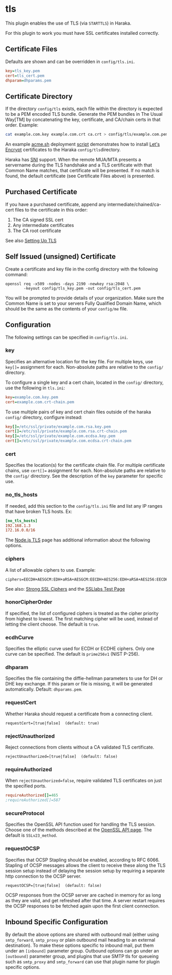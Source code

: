 # tls

This plugin enables the use of TLS (via `STARTTLS`) in Haraka.

For this plugin to work you must have SSL certificates installed correctly.

## Certificate Files

Defaults are shown and can be overridden in `config/tls.ini`.

```ini
key=tls_key.pem
cert=tls_cert.pem
dhparam=dhparams.pem
```

## Certificate Directory

If the directory `config/tls` exists, each file within the directory is expected to be a PEM encoded TLS bundle. Generate the PEM bundles in The Usual Way[TM] by concatenating the key, certificate, and CA/chain certs in that order. Example:

```sh
cat example.com.key example.com.crt ca.crt > config/tls/example.com.pem
```

An example [acme.sh](https://acme.sh) deployment [script](https://github.com/msimerson/Mail-Toaster-6/blob/master/provision-letsencrypt.sh) demonstrates how to install [Let's Encrypt](https://letsencrypt.org) certificates to the Haraka `config/tls`directory.

Haraka has [SNI](https://en.wikipedia.org/wiki/Server_Name_Indication) support. When the remote MUA/MTA presents a servername during the TLS handshake and a TLS certificate with that Common Name matches, that certificate will be presented. If no match is found, the default certificate (see Certificate Files above) is presented.

## Purchased Certificate

If you have a purchased certificate, append any intermediate/chained/ca-cert
files to the certificate in this order:

1. The CA signed SSL cert
2. Any intermediate certificates
3. The CA root certificate

See also [Setting Up TLS](https://github.com/haraka/Haraka/wiki/Setting-up-TLS-with-CA-certificates)

## Self Issued (unsigned) Certificate

Create a certificate and key file in the config directory with the following
command:

    openssl req -x509 -nodes -days 2190 -newkey rsa:2048 \
            -keyout config/tls_key.pem -out config/tls_cert.pem

You will be prompted to provide details of your organization. Make sure the
Common Name is set to your servers Fully Qualified Domain Name, which should
be the same as the contents of your `config/me` file.

## Configuration

The following settings can be specified in `config/tls.ini`.

### key

Specifies an alternative location for the key file. For multiple keys, use `key[]=` assignment for each. Non-absolute paths are relative to the `config/` directory.

To configure a single key and a cert chain, located in the `config/`
directory, use the following in `tls.ini`:

```ini
key=example.com.key.pem
cert=example.com.crt-chain.pem
```

To use multiple pairs of key and cert chain files outside of the haraka
`config/` directory, configure instead:

```ini
key[]=/etc/ssl/private/example.com.rsa.key.pem
cert[]=/etc/ssl/private/example.com.rsa.crt-chain.pem
key[]=/etc/ssl/private/example.com.ecdsa.key.pem
cert[]=/etc/ssl/private/example.com.ecdsa.crt-chain.pem
```

### cert

Specifies the location(s) for the certificate chain file. For multiple certificate chains, use `cert[]=` assignment for each. Non-absolute paths are relative to the `config/` directory. See the description of the `key` parameter for specific use.

### no_tls_hosts

If needed, add this section to the `config/tls.ini` file and list any IP ranges that have broken TLS hosts. Ex:

```ini
[no_tls_hosts]
192.168.1.3
172.16.0.0/16
```

The [Node.js TLS](http://nodejs.org/api/tls.html) page has additional information about the following options.

### ciphers

A list of allowable ciphers to use. Example:

    ciphers=EECDH+AESGCM:EDH+aRSA+AESGCM:EECDH+AES256:EDH+aRSA+AES256:EECDH+AES128:EDH+aRSA+AES128:RSA+AES:RSA+3DES

See also: [Strong SSL Ciphers](http://cipherli.st) and the [SSLlabs Test Page](https://www.ssllabs.com/ssltest/index.html)

### honorCipherOrder

If specified, the list of configured ciphers is treated as the cipher priority from highest to lowest. The first matching cipher will be used, instead of letting the client choose. The default is `true`.

### ecdhCurve

Specifies the elliptic curve used for ECDH or ECDHE ciphers.
Only one curve can be specified. The default is `prime256v1` (NIST P-256).

### dhparam

Specifies the file containing the diffie-hellman parameters to use for DH or DHE key exchange. If this param or file is missing, it will be generated automatically. Default: `dhparams.pem`.

### requestCert

Whether Haraka should request a certificate from a connecting client.

    requestCert=[true|false]  (default: true)


### rejectUnauthorized

Reject connections from clients without a CA validated TLS certificate.

    rejectUnauthorized=[true|false]  (default: false)


### requireAuthorized

When `rejectUnauthorized=false`, require validated TLS certificates on just the specified ports.

```ini
requireAuthorized[]=465
;requireAuthorized[]=587
```


### secureProtocol

Specifies the OpenSSL API function used for handling the TLS session. Choose
one of the methods described at the
[OpenSSL API page](https://www.openssl.org/docs/manmaster/ssl/ssl.html).
The default is `SSLv23_method`.


### requestOCSP

Specifies that OCSP Stapling should be enabled, according to RFC 6066.
Stapling of OCSP messages allows the client to receive these along the
TLS session setup instead of delaying the session setup by requiring a
separate http connection to the OCSP server.

    requestOCSP=[true|false]  (default: false)

OCSP responses from the OCSP server are cached in memory for as long as
they are valid, and get refreshed after that time. A server restart
requires the OCSP responses to be fetched again upon the first client
connection.


## Inbound Specific Configuration

By default the above options are shared with outbound mail (either
using `smtp_forward`, `smtp_proxy` or plain outbound mail heading to
an external destination). To make these options specific to inbound
mail, put them under an `[inbound]` parameter group. Outbound options
can go under an `[outbound]` parameter group, and plugins that use
SMTP tls for queueing such as `smtp_proxy` and `smtp_forward` can
use that plugin name for plugin specific options.
